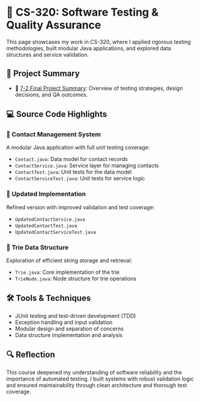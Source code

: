 # 🧪 CS-320: Software Testing & Quality Assurance

This page showcases my work in CS-320, where I applied rigorous testing methodologies, built modular Java applications, and explored data structures and service validation.

## 📄 Project Summary

- 📘 [7-2 Final Project Summary](CS320%207-2%20Project%20Summary.docx): Overview of testing strategies, design decisions, and QA outcomes.

## 💻 Source Code Highlights

### 🔧 Contact Management System
A modular Java application with full unit testing coverage:

- `Contact.java`: Data model for contact records  
- `ContactService.java`: Service layer for managing contacts  
- `ContactTest.java`: Unit tests for the data model  
- `ContactServiceTest.java`: Unit tests for service logic

### 🧪 Updated Implementation
Refined version with improved validation and test coverage:

- `UpdatedContactService.java`  
- `UpdatedContactTest.java`  
- `UpdatedContactServiceTest.java`

### 🌲 Trie Data Structure
Exploration of efficient string storage and retrieval:

- `Trie.java`: Core implementation of the trie  
- `TrieNode.java`: Node structure for trie operations

## 🛠️ Tools & Techniques

- JUnit testing and test-driven development (TDD)  
- Exception handling and input validation  
- Modular design and separation of concerns  
- Data structure implementation and analysis

## 🔍 Reflection

This course deepened my understanding of software reliability and the importance of automated testing. I built systems with robust validation logic and ensured maintainability through clean architecture and thorough test coverage.

